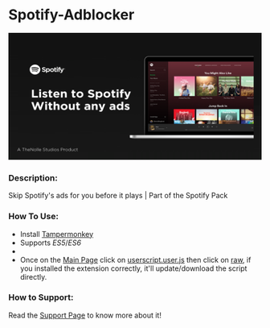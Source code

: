 # Spotify-Adblocker

![Main](https://raw.githubusercontent.com/TheNolle/Spotify-Adblocker/master/Main.png)

### Description:
Skip Spotify's ads for you before it plays  |  Part of the Spotify Pack

### How To Use:
- Install [Tampermonkey](https://chrome.google.com/webstore/detail/tampermonkey/dhdgffkkebhmkfjojejmpbldmpobfkfo)
- Supports _ES5_/_ES6_
- 
- Once on the [Main Page](https://github.com/TheNolle/Spotify-Adblocker#readme) click on [userscript.user.js](https://github.com/TheNolle/Spotify-Adblocker/blob/master/userscript.user.js) then click on [raw](https://github.com/TheNolle/Spotify-Adblocker/raw/master/userscript.user.js), if you installed the extension correctly, it'll update/download the script directly.

### How to Support:
Read the [Support Page](https://github.com/TheNolle/Spotify-Adblocker/blob/master/.github/GITHUB_PATREON.md) to know more about it!
